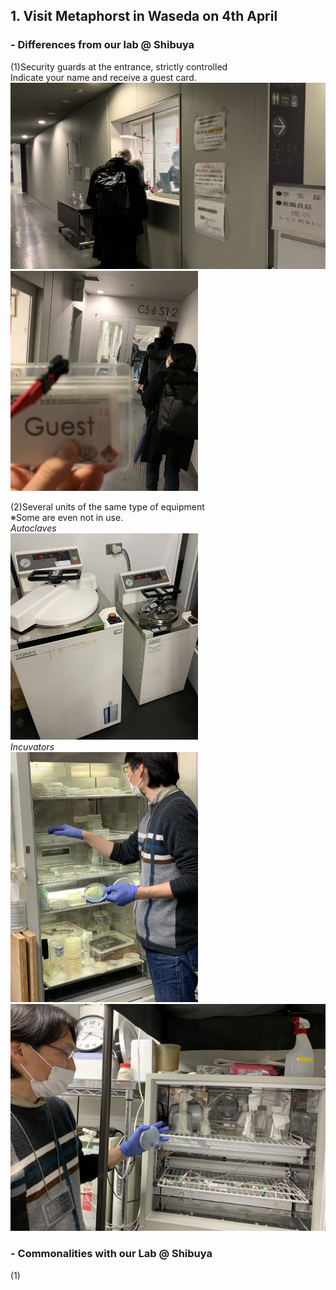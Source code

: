##  1. Visit Metaphorst in Waseda on 4th April<br>

### - Differences from our lab @ Shibuya<br>
(1)Security guards at the entrance, strictly controlled<br>
  Indicate your name and receive a guest card.<br>
<img alt="img" src="images/IMG_3623.jpeg">
<img width="300" alt="img" src="images/IMG_3624.jpeg">

(2)Several units of the same type of equipment<br>
  ※Some are even not in use.<br>
*Autoclaves*<br>
<img width="300" alt="img" src="images/IMG_3633.jpeg"><br>
*Incuvators*<br>
<img width="300" alt="img" src="images/IMG_3647.jpeg">
<img alt="img" src="images/IMG_3635.jpeg">


### - Commonalities with our Lab @ Shibuya<br>
(1)